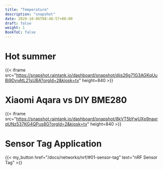 ```yaml
---
title: "Temperature"
description: "snapshot"
date: 2020-10-06T08:48:57+00:00
draft: false
weight: 1
BookToC: false
---
```


# Hot summer

{{< iframe src="https://snapshot.raintank.io/dashboard/snapshot/djis26g71G3AGKqUuBi9DvvAtL21sUBA?orgId=2&kiosk=tv" height=840 >}}


# Xiaomi Aqara vs DIY BME280


{{< iframe src="https://snapshot.raintank.io/dashboard/snapshot/8kVT5bYwUXp9naxrqUNz537KG4QPus8G?orgId=2&kiosk=tv" height=840 >}}

# Sensor Tag Application

{{< my_button href="/docs/networks/nrf/#01-sensor-tag" text="nRF Sensor Tag" >}}

